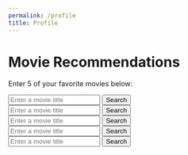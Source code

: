 ```yaml
---
permalink: /profile
title: Profile
---
```


# Movie Recommendations
Enter 5 of your favorite movies below:
<html lang="en">
<head>
    <meta charset="UTF-8">
    <meta name="viewport" content="width=device-width, initial-scale=1.0">
    <title>User Profile</title>
    <!-- Add your CSS styles here for better presentation -->
    <link rel="stylesheet" href="styles.css">
    <style>
        body {
            background-image: url('images/webbackground.png');
            background-size: cover;
            overscroll-behavior: none;
        }
    </style>
</head>
<body>
    <!-- Movie Selection Section -->
    <div>
    <input type="text" id="movieInput1" placeholder="Enter a movie title">
    <button onclick="searchMovies()">Search</button>
    </div>
    <div>
    <input type="text" id="movieInput2" placeholder="Enter a movie title">
    <button onclick="searchMovies()">Search</button>
    </div>
    <div>
    <input type="text" id="movieInput3" placeholder="Enter a movie title">
    <button onclick="searchMovies()">Search</button>
    </div>
    <div>
    <input type="text" id="movieInput4" placeholder="Enter a movie title">
    <button onclick="searchMovies()">Search</button>
    </div>
    <div>
    <input type="text" id="movieInput5" placeholder="Enter a movie title">
    <button onclick="searchMovies()">Search</button>
    </div>


<script>
    // Function to search for movies using the OMDB API
    function movieRec() {

        // Get user input & search for movie
        const movieInput1 = document.getElementById("movieInput1");
        const movieInput2 = document.getElementById("movieInput2");
        const movieInput3 = document.getElementById("movieInput3");
        const movieInput4 = document.getElementById("movieInput4");
        const movieInput5 = document.getElementById("movieInput5");
        const query = movieInput.value;
        const apiKey = '85057df';
        const apiUrl = `https://www.omdbapi.com/?s=${encodeURIComponent(query)}&apikey=${apiKey}`;

        // Fetch data from the OMDB API
        fetch(apiUrl)
            .then(response => response.json())
            .then(data => {
                // Process and display movie data
                if (data.Response === "True" && data.Search) {
                    data.Search.forEach(movie => {
                        // Add date to datelist
                        datelist.push(movie.Year);
                    });
                } else {
                    // Handle error or no results
                    movieResults.innerHTML = 'No movies found or an error occurred.';
                }
            })
            .catch(error => {
                // Handle errors with the search
                console.error(error);
                movieResults.innerHTML = 'An error occurred while fetching data.';
            });
    }
</script>
</body>
</html>
